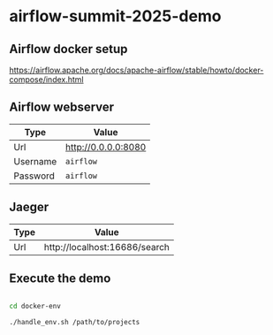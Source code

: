 # airflow-summit-2025-demo

## Airflow docker setup

https://airflow.apache.org/docs/apache-airflow/stable/howto/docker-compose/index.html

## Airflow webserver

| Type | Value |
| ----------- | ----------- |
| Url | http://0.0.0.0:8080 |
| Username | `airflow` |
| Password | `airflow` |

## Jaeger

| Type | Value |
| ----------- | ----------- |
| Url | http://localhost:16686/search |

## Execute the demo

```bash

cd docker-env

./handle_env.sh /path/to/projects
```



